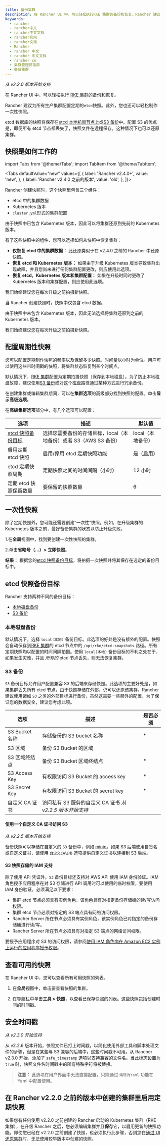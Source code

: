 ```yaml
---
title: 备份集群
description: 在 Rancher UI 中，可以轻松执行RKE 集群的备份和恢复。Rancher 建议为所有生产集群配置定期的`etcd`快照。此外，您也还可以轻松制作一次性快照。etcd 数据库的快照将保存在本地到 etcd 节点上或S3 备份中。配置 S3 的优点是，如果所有 etcd 节点都丢失了，因为快照在远程保存，所以在这种情况下也可以用于还原集群。
keywords:
  - rancher
  - rancher中文
  - rancher中文文档
  - rancher官网
  - rancher文档
  - Rancher
  - rancher 中文
  - rancher 中文文档
  - rancher cn
  - 集群管理员指南
  - 备份集群
---
```


_从 v2.2.0 版本开始支持_

在 Rancher UI 中，可以轻松执行 [RKE 集群](/docs/rancher2/cluster-provisioning/rke-clusters/)的备份和恢复。

Rancher 建议为所有生产集群配置定期的`etcd`快照。此外，您也还可以轻松制作一次性快照。

etcd 数据库的快照将保存在[etcd 本地机器节点上](#本地磁盘备份)或[S3 备份](#s3-备份)中。配置 S3 的优点是，即便所有 etcd 节点都丢失了，快照文件在远程保存，这种情况下也可以还原集群。

## 快照是如何工作的

import Tabs from '@theme/Tabs';
import TabItem from '@theme/TabItem';

<Tabs
defaultValue="new"
values={[
{ label: 'Rancher v2.4.0+', value: 'new', },
{ label: 'Rancher v2.4.0 之前的版本', value: 'old', },
]}>

<TabItem value="new">

Rancher 创建快照时，这个快照里包含三个组件：

- etcd 中的集群数据
- Kubernetes 版本
- `cluster.yml`形式的集群配置

由于快照中已包含 Kubernetes 版本，因此可以将集群还原到先前的 Kubernetes 版本。

有了这些快照中的组件，您可以选择如何从快照中恢复集群：

- **仅恢复 etcd 中的集群数据：** 此还原类似于在 v2.4.0 之前的 Rancher 中还原快照。
- **恢复 etcd 和 Kubernetes 版本：** 如果由于升级 Kubernetes 版本导致集群出现故障，并且您尚未进行任何集群配置更改，则应使用此选项。
- **恢复 etcd，Kubernetes 版本和集群配置：** 如果在升级时同时更改了 Kubernetes 版本和集群配置，则应使用此选项。

我们始终建议您在每次升级之前拍摄新快照。

</TabItem>

<TabItem value="old">

当 Rancher 创建快照时，快照中仅包含 etcd 数据。

由于快照中未包含 Kubernetes 版本，因此无法选择将集群还原到之前的 Kubernetes 版本。

我们始终建议您在每次升级之前拍摄新快照。

</TabItem>

</Tabs>

## 配置周期性快照

您可以配置定期制作快照的频率以及保留多少快照。时间量以小时为单位。用户可以使用这些带时间戳的快照，将集群状态恢复到某个时间点。

默认情况下，[RKE 集群](/docs/rancher2/cluster-provisioning/rke-clusters/)配置为定期拍摄快照（保存到本地磁盘）。为了防止本地磁盘故障，建议使用[S3 备份](#s3-备份)或对这个磁盘路径通过某种方式进行冗余备份。

在创建集群或编辑集群期间，可以在**集群选项**的高级部分找到快照的配置。单击**显示高级选项**。

在**高级集群选项**部分中，有几个选项可以配置：

| 选项                                    | 描述                                                              | 默认值            |
| --------------------------------------- | ----------------------------------------------------------------- | ----------------- |
| [etcd 快照备份目标](#etcd-快照备份目标) | 选择您需要备份的存储目标，local（本地备份）或者 S3（AWS S3 备份） | local（本地备份） |
| 启用定期 etcd 快照                      | 启用/停用 etcd 定期快照功能                                       | 是（启用）        |
| etcd 定期快照周期                       | 定期快照之间的时间间隔（小时）                                    | 12 小时           |
| 定期 etcd 快照保留数量                  | 要保留的快照数量                                                  | 6                 |

## 一次性快照

除了定期快照外，您可能还需要创建“一次性”快照。例如，在升级集群的 Kubernetes 版本之前，最好备份集群的状态以防止升级失败。

1.在**全局**视图中，找到要创建一次性快照的集群。

2.单击**省略号（...）> 立即快照**。

**结果：** 根据您的[etcd 快照备份目标](#etcd-快照备份目标)，将拍摄一次快照并将其保存在选定的备份目标中。

## etcd 快照备份目标

Rancher 支持两种不同的备份目标：

- [本地磁盘备份](#本地磁盘备份)
- [S3 备份](#s3-备份)

### 本地磁盘备份

默认情况下，选择 `local(本地)` 备份目标。此选项的好处是没有额外的配置。快照会自动保存到[RKE 集群](/docs/rancher2/cluster-provisioning/rke-clusters/)的 etcd 节点中的 `/opt/rke/etcd-snapshots` 路径。所有定期快照均以配置的时间间隔拍摄。使用 `local(本地)` 备份目标的不利之处在于，如果发生灾难，并且 _所有的_ etcd 节点丢失，则无法恢复集群。

### S3 备份

`S3` 备份目标允许用户配置兼容 S3 的后端来存储快照。此选项的主要好处是，如果集群丢失所有 etcd 节点，由于快照存储在外部，仍可以还原该集群。Rancher 建议使用诸如 `S3` 之类的外部目标进行备份，虽然这需要一些额外的配置，为了保证您的数据安全，建议您考虑此项。

| 选项           | 描述                                                      | 是否必须 |
| -------------- | --------------------------------------------------------- | -------- |
| S3 Bucket 名称 | 存储备份的 S3 bucket 名称                                 | \*       |
| S3 区域        | 备份 S3 Bucket 的区域                                     |          |
| S3 区域终结点  | 备份 S3 Bucket 区域终结点                                 | \*       |
| S3 Access Key  | 有权限访问 S3 Bucket 的 access key                        | \*       |
| S3 Secret Key  | 有权限访问 S3 Bucket 的 secret key                        | \*       |
| 自定义 CA 证书 | 访问私有 S3 服务的自定义 CA 证书 _从 v2.2.5 版本开始支持_ |          |

#### 使用一个自定义 CA 证书访问 S3

_从 v2.2.5 版本开始支持_

备份快照可以存储在自定义的 `S3` 备份中，例如 [minio](https://min.io/)。如果 S3 后端使用自签名或自定义证书，请使用 `自定义CA证书` 选项提供自定义证书以连接到 S3 后端。

#### S3 快照存储的 IAM 支持

除了使用 API 凭证外，`S3` 备份目标还支持对 AWS API 使用 IAM 身份验证。IAM 角色授予应用程序在对 S3 存储进行 API 调用时可以使用的临时权限。要使用 IAM 身份验证，必须满足以下要求：

- 集群 etcd 节点必须具有实例角色，该角色具有对指定备份存储桶的读/写访问权限。
- 集群 etcd 节点必须对指定的 S3 端点具有网络访问权限。
- Rancher Server 所在节点必须具有实例角色，该实例角色已对指定的备份存储桶进行读/写。
- Rancher Server 所在节点必须具有对指定 S3 端点的网络访问权限。

要授予应用程序对 S3 的访问权限，请参阅[使用 IAM 角色向在 Amazon EC2 实例上运行的应用程序授予权限](https://docs.aws.amazon.com/IAM/latest/UserGuide/id_roles_use_switch-role-ec2.html)。

## 查看可用的快照

在 Rancher UI 中，您可以查看所有可用快照的列表。

1. 在**全局**视图中，单击要查看快照的集群。

2. 在导航栏中单击**工具 > 快照**，以查看已保存快照的列表。这些快照包括创建时间的时间戳。

## 安全时间戳

_从 v2.3.0 开始支持_

从 v2.2.6 版本开始，快照文件已打上时间戳，以简化使用外部工具和脚本处理文件的步骤，但是在某些与 S3 兼容的后端中，这些时间戳不可用。从 Rancher v2.3.0 开始，添加了 `safe_timestamp` 选项以支持兼容的文件名。当此标志设置为 `true` 时，快照文件名时间戳中的所有特殊字符将被替换。

> **注意：** 此选项在用户界面中无法直接配置，只能通过 `编辑为Yaml` 功能在 Yaml 中配置使用。

## 在 Rancher v2.2.0 之前的版本中创建的集群里启用定期快照

如果您有任何使用 v2.2.0 之前创建的 Rancher 启动的 Kubernetes 集群（RKE 集群），在升级 Rancher 之后，您必须编辑集群并且**保存**它，以启用更新的快照功能。即使您已经在 v2.2.0 之前创建了快照，也必须执行此步骤，否则您在[通过 UI 还原集群](/docs/rancher2/cluster-admin/restoring-etcd/)时，无法使用较早版本中创建的快照。
